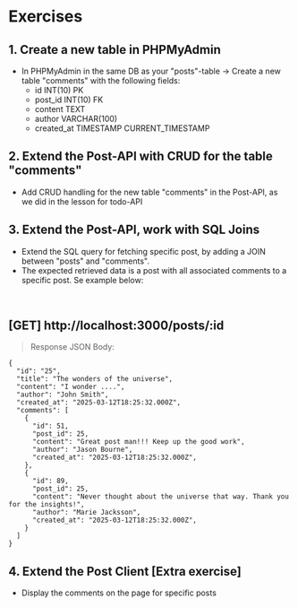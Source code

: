 # Exercises

## 1. Create a new table in PHPMyAdmin
- In PHPMyAdmin in the same DB as your "posts"-table -> Create a new table "comments" with the following fields:
  - id INT(10) PK 
  - post_id INT(10) FK 
  - content TEXT
  - author VARCHAR(100)
  - created_at TIMESTAMP CURRENT_TIMESTAMP

## 2. Extend the Post-API with CRUD for the table "comments"
- Add CRUD handling for the new table "comments" in the Post-API, as we did in the lesson for todo-API

## 3. Extend the Post-API, work with SQL Joins 
- Extend the SQL query for fetching specific post, by adding a JOIN between "posts" and "comments".
- The expected retrieved data is a post with all associated comments to a specific post. Se example below:

<br />

[GET]    http://localhost:3000/posts/:id
---
>Response JSON Body:
``` 
{
  "id": "25",
  "title": "The wonders of the universe",
  "content": "I wonder ....",
  "author": "John Smith",
  "created_at": "2025-03-12T18:25:32.000Z",
  "comments": [
    {
      "id": 51,
      "post_id": 25,
      "content": "Great post man!!! Keep up the good work",
      "author": "Jason Bourne",
      "created_at": "2025-03-12T18:25:32.000Z",
    },
    {
      "id": 89,
      "post_id": 25,
      "content": "Never thought about the universe that way. Thank you for the insights!",
      "author": "Marie Jacksson",
      "created_at": "2025-03-12T18:25:32.000Z",
    }
  ]
}
``` 


## 4. Extend the Post Client [Extra exercise]
- Display the comments on the page for specific posts